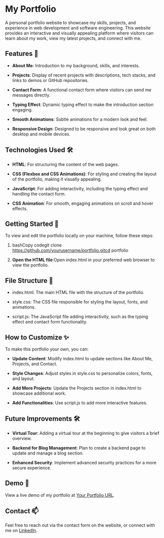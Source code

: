 My Portfolio
============

A personal portfolio website to showcase my skills, projects, and experience in web development and software engineering. This website provides an interactive and visually appealing platform where visitors can learn about my work, view my latest projects, and connect with me.

Features 🌟
-----------

*   **About Me**: Introduction to my background, skills, and interests.
    
*   **Projects**: Display of recent projects with descriptions, tech stacks, and links to demos or GitHub repositories.
    
*   **Contact Form**: A functional contact form where visitors can send me messages directly.
    
*   **Typing Effect**: Dynamic typing effect to make the introduction section engaging.
    
*   **Smooth Animations**: Subtle animations for a modern look and feel.
    
*   **Responsive Design**: Designed to be responsive and look great on both desktop and mobile devices.
    

Technologies Used 🛠️
---------------------

*   **HTML**: For structuring the content of the web pages.
    
*   **CSS (Flexbox and CSS Animations)**: For styling and creating the layout of the portfolio, making it visually appealing.
    
*   **JavaScript**: For adding interactivity, including the typing effect and handling the contact form.
    
*   **CSS Animation**: For smooth, engaging animations on scroll and hover effects.
    

Getting Started 🚀
------------------

To view and edit the portfolio locally on your machine, follow these steps:

1.  bashCopy codegit clone https://github.com/yourusername/portfolio.gitcd portfolio
    
2.  **Open the HTML file**:Open index.html in your preferred web browser to view the portfolio.
    

File Structure 📂
-----------------

*   index.html: The main HTML file with the structure of the portfolio.
    
*   style.css: The CSS file responsible for styling the layout, fonts, and animations.
    
*   script.js: The JavaScript file adding interactivity, such as the typing effect and contact form functionality.
    

How to Customize ✨
------------------

To make this portfolio your own, you can:

*   **Update Content**: Modify index.html to update sections like About Me, Projects, and Contact.
    
*   **Style Changes**: Adjust styles in style.css to personalize colors, fonts, and layout.
    
*   **Add More Projects**: Update the Projects section in index.html to showcase additional work.
    
*   **Add Functionalities**: Use script.js to add more interactive features.
    

Future Improvements 🛠️
-----------------------

*   **Virtual Tour**: Adding a virtual tour at the beginning to give visitors a brief overview.
    
*   **Backend for Blog Management**: Plan to create a backend page to update and manage a blog section.
    
*   **Enhanced Security**: Implement advanced security practices for a more secure experience.
    

Demo 📸
-------

View a live demo of my portfolio at [Your Portfolio URL](https://yourportfolio.com).

Contact 📫
----------

Feel free to reach out via the contact form on the website, or connect with me on [LinkedIn](https://www.linkedin.com/in/yourprofile).
